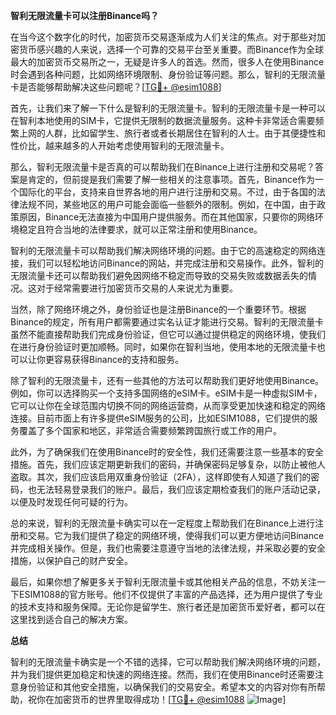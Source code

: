 **智利无限流量卡可以注册Binance吗？**

在当今这个数字化的时代，加密货币交易逐渐成为人们关注的焦点。对于那些对加密货币感兴趣的人来说，选择一个可靠的交易平台至关重要。而Binance作为全球最大的加密货币交易所之一，无疑是许多人的首选。然而，很多人在使用Binance时会遇到各种问题，比如网络环境限制、身份验证等问题。那么，智利的无限流量卡是否能够帮助解决这些问题呢？[[TG💪+ @esim1088](https://t.me/s/esim1088)]

首先，让我们来了解一下什么是智利的无限流量卡。智利的无限流量卡是一种可以在智利本地使用的SIM卡，它提供无限制的数据流量服务。这种卡非常适合需要频繁上网的人群，比如留学生、旅行者或者长期居住在智利的人士。由于其便捷性和性价比，越来越多的人开始考虑使用智利的无限流量卡。

那么，智利无限流量卡是否真的可以帮助我们在Binance上进行注册和交易呢？答案是肯定的，但前提是我们需要了解一些相关的注意事项。首先，Binance作为一个国际化的平台，支持来自世界各地的用户进行注册和交易。不过，由于各国的法律法规不同，某些地区的用户可能会面临一些额外的限制。例如，在中国，由于政策原因，Binance无法直接为中国用户提供服务。而在其他国家，只要你的网络环境稳定且符合当地的法律要求，就可以正常注册和使用Binance。

智利的无限流量卡可以帮助我们解决网络环境的问题。由于它的高速稳定的网络连接，我们可以轻松地访问Binance的网站，并完成注册和交易操作。此外，智利的无限流量卡还可以帮助我们避免因网络不稳定而导致的交易失败或数据丢失的情况。这对于经常需要进行加密货币交易的人来说尤为重要。

当然，除了网络环境之外，身份验证也是注册Binance的一个重要环节。根据Binance的规定，所有用户都需要通过实名认证才能进行交易。智利的无限流量卡虽然不能直接帮助我们完成身份验证，但它可以通过提供稳定的网络环境，使我们在进行身份验证时更加顺畅。同时，如果你在智利当地，使用本地的无限流量卡也可以让你更容易获得Binance的支持和服务。

除了智利的无限流量卡，还有一些其他的方法可以帮助我们更好地使用Binance。例如，你可以选择购买一个支持多国网络的eSIM卡。eSIM卡是一种虚拟SIM卡，它可以让你在全球范围内切换不同的网络运营商，从而享受更加快速和稳定的网络连接。目前市面上有许多提供eSIM服务的公司，比如ESIM1088，它们提供的服务覆盖了多个国家和地区，非常适合需要频繁跨国旅行或工作的用户。

此外，为了确保我们在使用Binance时的安全性，我们还需要注意一些基本的安全措施。首先，我们应该定期更新我们的密码，并确保密码足够复杂，以防止被他人盗取。其次，我们应该启用双重身份验证（2FA），这样即使有人知道了我们的密码，也无法轻易登录我们的账户。最后，我们应该定期检查我们的账户活动记录，以便及时发现任何可疑的行为。

总的来说，智利的无限流量卡确实可以在一定程度上帮助我们在Binance上进行注册和交易。它为我们提供了稳定的网络环境，使得我们可以更方便地访问Binance并完成相关操作。但是，我们也需要注意遵守当地的法律法规，并采取必要的安全措施，以保护自己的财产安全。

最后，如果你想了解更多关于智利无限流量卡或其他相关产品的信息，不妨关注一下ESIM1088的官方账号。他们不仅提供了丰富的产品选择，还为用户提供了专业的技术支持和服务保障。无论你是留学生、旅行者还是加密货币爱好者，都可以在这里找到适合自己的解决方案。

**总结**

智利的无限流量卡确实是一个不错的选择，它可以帮助我们解决网络环境的问题，并为我们提供更加稳定和快速的网络连接。然而，我们在使用Binance时还需要注意身份验证和其他安全措施，以确保我们的交易安全。希望本文的内容对你有所帮助，祝你在加密货币的世界里取得成功！[[TG💪+ @esim1088](https://t.me/s/esim1088) ![Image](https://i.postimg.cc/4NQfJmqS/Snipaste-2025-05-13-00-14-12.png)]